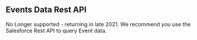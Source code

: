 ## Events Data Rest API
No Longer supported - returning in late 2021. We recommend you use the Salesforce Rest API to query Event data.

<!-- not supporting this anymore - needs a big update and is still in flux. customers should use the SF Rest API instead

The Events Data API is designed to return data by GET calls from Rest formatted Urls. All data is returned in JSON format. Your application must [oauth to a Salesforce org](https://help.salesforce.com/articleView?id=connected_app_create_api_integration.htm&type=5) that contains our Events package before making calls to the API. This API can also be called from a SF Site that's setup correctly. The Data API supports getting multiple records in one call and is mainly segregated by SF object.

### Rest Url Format
`{sf_domain}/services/apexrest/conference360/data/v1/`

### Errors
Any API calls that result in an error return a Status Code = 500 and a response body of:

`{"error" : "This is what went wrong."}`

## API Calls

### GET Events
Get Event and the related Event Settings and Event Items in one call by key(s) (not Id). Multiple Events can be retrieved in the same call by passing in multiple key values separated by commas. If no key values are passed in, all future Events with a Status of `Draft` or `Active` are returned - up to the 500 Events sorted by `Event Start Date`.

**endpoint** `data/v1/events`

Parameter | Required? | Value
--------- | --------- | -----
key | No | value to use is Key__c field on Event. can pass multiple separated by commas
pretty | No | set to `true` to output pretty JSON

**examples**

[https://blackthorndemo1-developer-edition.na112.force.com/services/apexrest/conference360/data/v1/events](https://blackthorndemo1-developer-edition.na112.force.com/services/apexrest/conference360/data/v1/events?pretty=true)

[https://blackthorndemo1-developer-edition.na112.force.com/services/apexrest/conference360/data/v1/events?key=WN2bx4JyXn](https://blackthorndemo1-developer-edition.na112.force.com/services/apexrest/conference360/data/v1/events?key=WN2bx4JyXn&pretty=true)


***


### GET Events Lite
This call works the same as the Get Events but a limited number of fields are returned. This can be called for a listing page or to get capacity or sales date data for validations.

**endpoint** `data/v1/events/lite`

Parameter | Required? | Value
--------- | --------- | -----
key | No | value to use is Key__c field on Event. can pass multiple separated by commas
pretty | No | set to `true` to output pretty JSON

**examples**

[https://blackthorndemo1-developer-edition.na112.force.com/services/apexrest/conference360/data/v1/events/lite](https://blackthorndemo1-developer-edition.na112.force.com/services/apexrest/conference360/data/v1/events/lite?pretty=true)

[https://blackthorndemo1-developer-edition.na112.force.com/services/apexrest/conference360/data/v1/events/lite?key=WN2bx4JyXn](https://blackthorndemo1-developer-edition.na112.force.com/services/apexrest/conference360/data/v1/events/lite?key=WN2bx4JyXn&pretty=true)


***


### GET Groups
Get Event Group records by key(s) or all Event Group records. Event Groups are used to group similiar Events together for a listing page. Basic Event information is also returned for each Event Group.

**endpoint** `data/v1/groups`

Parameter | Required? | Value
--------- | --------- | -----
key | No | value to use is Key__c field on Event Group. can pass multiple separated by commas
pretty | No | set to `true` to output pretty JSON


**examples**

[https://blackthorndemo1-developer-edition.na112.force.com/services/apexrest/conference360/data/v1/groups](https://blackthorndemo1-developer-edition.na112.force.com/services/apexrest/conference360/data/v1/groups?pretty=true)

[https://blackthorndemo1-developer-edition.na112.force.com/services/apexrest/conference360/data/v1/groups?key=blackthorn](https://blackthorndemo1-developer-edition.na112.force.com/services/apexrest/conference360/data/v1/groups?key=blackthorn&pretty=true)


***


### GET Attendees
Get Attendee records by key(s) or all records for an Event by eventId(s). The key OR eventId parameter must be set to retrieve data.

**endpoint** `data/v1/attendees`

Parameter | Required? | Value
--------- | --------- | -----
key | Yes (or eventId) | value to use is Key__c field on Attendee. can pass multiple separated by commas
eventId | Yes (or key) | value is Event__c on Attendee. can pass multiple separated by commas
pretty | No | set to `true` to output pretty JSON

**examples**

[https://blackthorndemo1-developer-edition.na112.force.com/services/apexrest/conference360/data/v1/attendees?eventId=a0w3i0000005TEg](https://blackthorndemo1-developer-edition.na112.force.com/services/apexrest/conference360/data/v1/attendees?eventId=a0w3i0000005TEg&pretty=true)

[https://blackthorndemo1-developer-edition.na112.force.com/services/apexrest/conference360/data/v1/attendees?key=h8yPVaATX1](https://blackthorndemo1-developer-edition.na112.force.com/services/apexrest/conference360/data/v1/attendees?key=h8yPVaATX1&pretty=true)


***


### GET Forms
Get Form and the related Form Elements in one call by Id. Multiple Forms can be retrieved in the same call by passing in multiple Id values separated by commas. If no Id values are passed in, all Forms are returned - up to the 500 Events sorted by `Name`. Form Elements are sorted by the `Sort Order` field.

**endpoint** `data/v1/forms`

Parameter | Required? | Value
--------- | --------- | -----
id | No | value is Id on Form. can pass multiple separated by commas
pretty | No | set to `true` to output pretty JSON


**examples**

[https://blackthorndemo1-developer-edition.na112.force.com/services/apexrest/conference360/data/v1/forms](https://blackthorndemo1-developer-edition.na112.force.com/services/apexrest/conference360/data/v1/forms?pretty=true)

[https://blackthorndemo1-developer-edition.na112.force.com/services/apexrest/conference360/data/v1/forms?id=a113i000000MaqK](https://blackthorndemo1-developer-edition.na112.force.com/services/apexrest/conference360/data/v1/forms?id=a113i000000MaqK&pretty=true)


***


### GET Sessions
Get Sessions for one or more Events.

**endpoint** `data/v1/sessions`

Parameter | Required? | Value
--------- | --------- | -----
eventId | Yes | value is Event__c on Session. can pass multiple separated by commas
pretty | No | set to `true` to output pretty JSON

**example**

[https://blackthorndemo1-developer-edition.na112.force.com/services/apexrest/conference360/data/v1/sessions?eventId=a0w3i0000005TEg](https://blackthorndemo1-developer-edition.na112.force.com/services/apexrest/conference360/data/v1/sessions?eventId=a0w3i0000005TEg&pretty=true)


***


### GET Speakers
Get Speakers for one or more Events.

**endpoint** `data/v1/speakers`

Parameter | Required? | Value
--------- | --------- | -----
eventId | Yes | value is Event__c on Speaker. can pass multiple separated by commas
pretty | No | set to `true` to output pretty JSON

**example**

[https://blackthorndemo1-developer-edition.na112.force.com/services/apexrest/conference360/data/v1/speakers?eventId=a0w3i0000005TEg](https://blackthorndemo1-developer-edition.na112.force.com/services/apexrest/conference360/data/v1/speakers?eventId=a0w3i0000005TEg&pretty=true)


***


### GET Sponsors
Get Sponsors for one or more Events.

**endpoint** `data/v1/sponsors`

Parameter | Required? | Value
--------- | --------- | -----
eventId | Yes | value is Event__c on Sponsor. can pass multiple separated by commas
pretty | No | set to `true` to output pretty JSON

**example**

[https://blackthorndemo1-developer-edition.na112.force.com/services/apexrest/conference360/data/v1/sponsors?eventId=a0w3i0000005TEg](https://blackthorndemo1-developer-edition.na112.force.com/services/apexrest/conference360/data/v1/sponsors?eventId=a0w3i0000005TEg&pretty=true)


***


### GET FAQs
Get Event FAQs for one or more Events.

**endpoint** `data/v1/faqs`

Parameter | Required? | Value
--------- | --------- | -----
eventId | Yes | value is Event__c on Event FAQ. can pass multiple separated by commas
pretty | No | set to `true` to output pretty JSON

**example**

[https://blackthorndemo1-developer-edition.na112.force.com/services/apexrest/conference360/data/v1/faqs?eventId=a0w3i0000005TEg](https://blackthorndemo1-developer-edition.na112.force.com/services/apexrest/conference360/data/v1/faqs?eventId=a0w3i0000005TEg&pretty=true)


***


### GET Tabs
Get Custom Event Tabs for one or more Events.

**endpoint** `data/v1/tabs`

Parameter | Required? | Value
--------- | --------- | -----
eventId | Yes | value is Event__c on Custom Event Tab. can pass multiple separated by commas
pretty | No | set to `true` to output pretty JSON

**example**

[https://blackthorndemo1-developer-edition.na112.force.com/services/apexrest/conference360/data/v1/tabs?eventId=a0w3i00000054tW](https://blackthorndemo1-developer-edition.na112.force.com/services/apexrest/conference360/data/v1/tabs?eventId=a0w3i00000054tW&pretty=true)


***


### GET Content
Get Event Content for one or more Events.

**endpoint** `data/v1/content`

Parameter | Required? | Value
--------- | --------- | -----
eventId | Yes | value is Event__c on Event Content. can pass multiple separated by commas
pretty | No | set to `true` to output pretty JSON

**example**

[https://blackthorndemo1-developer-edition.na112.force.com/services/apexrest/conference360/data/v1/content?eventId=a0w3i00000054tW](https://blackthorndemo1-developer-edition.na112.force.com/services/apexrest/conference360/data/v1/content?eventId=a0w3i00000054tW&pretty=true)


***

### GET Ads
Get Event Ads for one or more Events.

**endpoint** `data/v1/ads`

Parameter | Required? | Value
--------- | --------- | -----
eventId | Yes | value is Event__c on Event Ad. can pass multiple separated by commas
pretty | No | set to `true` to output pretty JSON

**example**

[https://blackthorndemo1-developer-edition.na112.force.com/services/apexrest/conference360/data/v1/ads?eventId=a0w3i00000054tW](https://blackthorndemo1-developer-edition.na112.force.com/services/apexrest/conference360/data/v1/ads?eventId=a0w3i00000054tW&pretty=true)


***


### GET Notifications
Get Event Notifications for one or more Events.

**endpoint** `data/v1/notifications`

Parameter | Required? | Value
--------- | --------- | -----
eventId | Yes | value is Event__c on Event Notification. can pass multiple separated by commas
pretty | No | set to `true` to output pretty JSON

**example**

[https://blackthorndemo1-developer-edition.na112.force.com/services/apexrest/conference360/data/v1/notifications?eventId=a0w3i00000054tW](https://blackthorndemo1-developer-edition.na112.force.com/services/apexrest/conference360/data/v1/notifications?eventId=a0w3i00000054tW&pretty=true)


***


### GET Tracks
Get Track and the related Track Sessions in one call for one or more Events.

**endpoint** `data/v1/tracks`

Parameter | Required? | Value
--------- | --------- | -----
eventId | Yes | value is Event__c on Track. can pass multiple separated by commas
pretty | No | set to `true` to output pretty JSON

**example**

[https://blackthorndemo1-developer-edition.na112.force.com/services/apexrest/conference360/data/v1/tracks?eventId=a0w3i00000054tW](https://blackthorndemo1-developer-edition.na112.force.com/services/apexrest/conference360/data/v1/tracks?eventId=a0w3i00000054tW&pretty=true)


***


### GET Picklist Values
Get picklist values from the customer's org. This allows the customer to change picklist values to meet their needs and have their values reflected on the Events platform. The value for `label` should be displayed to the user in the picklist and the value for the `value` should be the value for the picklist. When submitting data to the checkout API, always pass the value for the `value` attribute.

**endpoint** = `/data/v1/picklists`

Parameter | Required? | Value
--------- | --------- | -----
pretty | No | set to `true` to output pretty JSON

**example**

[https://blackthorndemo1-developer-edition.na112.force.com/services/apexrest/conference360/data/v1/picklists](https://blackthorndemo1-developer-edition.na112.force.com/services/apexrest/conference360/data/v1/picklists?pretty=true)

-->
